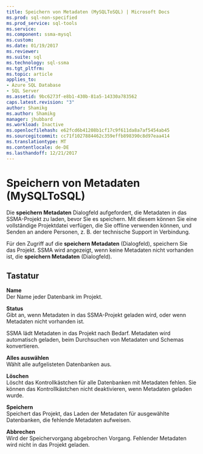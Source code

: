 ```yaml
---
title: Speichern von Metadaten (MySQLToSQL) | Microsoft Docs
ms.prod: sql-non-specified
ms.prod_service: sql-tools
ms.service: 
ms.component: ssma-mysql
ms.custom: 
ms.date: 01/19/2017
ms.reviewer: 
ms.suite: sql
ms.technology: sql-ssma
ms.tgt_pltfrm: 
ms.topic: article
applies_to:
- Azure SQL Database
- SQL Server
ms.assetid: 9bc6273f-e8b1-430b-81a5-14330a783562
caps.latest.revision: "3"
author: Shamikg
ms.author: Shamikg
manager: jhubbard
ms.workload: Inactive
ms.openlocfilehash: e62fcd6b41208b1cf17c9f611da8a7af5454ab45
ms.sourcegitcommit: cc71f1027884462c359effb898390c8d97eaa414
ms.translationtype: MT
ms.contentlocale: de-DE
ms.lasthandoff: 12/21/2017
---
```

# <a name="save-metadata--mysqltosql"></a>Speichern von Metadaten (MySQLToSQL)
Die **speichern Metadaten** Dialogfeld aufgefordert, die Metadaten in das SSMA-Projekt zu laden, bevor Sie es speichern. Mit diesem können Sie eine vollständige Projektdatei verfügen, die Sie offline verwenden können, und Senden an andere Personen, z. B. der technische Support in Verbindung.  
  
Für den Zugriff auf die **speichern Metadaten** (Dialogfeld), speichern Sie das Projekt. SSMA wird angezeigt, wenn keine Metadaten nicht vorhanden ist, die **speichern Metadaten** (Dialogfeld).  
  
## <a name="options"></a>Tastatur  
**Name**  
Der Name jeder Datenbank im Projekt.  
  
**Status**  
Gibt an, wenn Metadaten in das SSMA-Projekt geladen wird, oder wenn Metadaten nicht vorhanden ist.  
  
SSMA lädt Metadaten in das Projekt nach Bedarf. Metadaten wird automatisch geladen, beim Durchsuchen von Metadaten und Schemas konvertieren.  
  
**Alles auswählen**  
Wählt alle aufgelisteten Datenbanken aus.  
  
**Löschen**  
Löscht das Kontrollkästchen für alle Datenbanken mit Metadaten fehlen. Sie können das Kontrollkästchen nicht deaktivieren, wenn Metadaten geladen wurde.  
  
**Speichern**  
Speichert das Projekt, das Laden der Metadaten für ausgewählte Datenbanken, die fehlende Metadaten aufweisen.  
  
**Abbrechen**  
Wird der Speichervorgang abgebrochen Vorgang. Fehlender Metadaten wird nicht in das Projekt geladen.  
  
